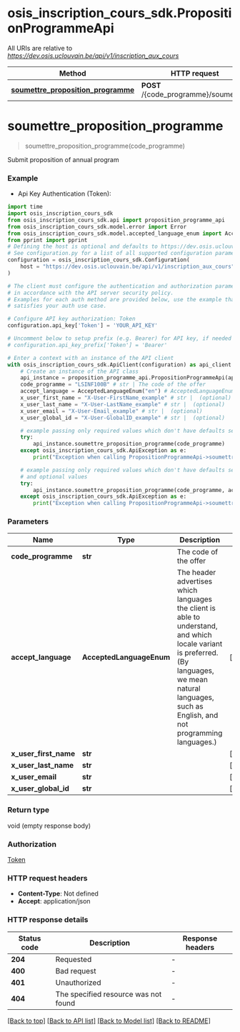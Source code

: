 # osis_inscription_cours_sdk.PropositionProgrammeApi

All URIs are relative to *https://dev.osis.uclouvain.be/api/v1/inscription_aux_cours*

Method | HTTP request | Description
------------- | ------------- | -------------
[**soumettre_proposition_programme**](PropositionProgrammeApi.md#soumettre_proposition_programme) | **POST** /{code_programme}/soumettre/ | 


# **soumettre_proposition_programme**
> soumettre_proposition_programme(code_programme)



Submit proposition of annual program

### Example

* Api Key Authentication (Token):

```python
import time
import osis_inscription_cours_sdk
from osis_inscription_cours_sdk.api import proposition_programme_api
from osis_inscription_cours_sdk.model.error import Error
from osis_inscription_cours_sdk.model.accepted_language_enum import AcceptedLanguageEnum
from pprint import pprint
# Defining the host is optional and defaults to https://dev.osis.uclouvain.be/api/v1/inscription_aux_cours
# See configuration.py for a list of all supported configuration parameters.
configuration = osis_inscription_cours_sdk.Configuration(
    host = "https://dev.osis.uclouvain.be/api/v1/inscription_aux_cours"
)

# The client must configure the authentication and authorization parameters
# in accordance with the API server security policy.
# Examples for each auth method are provided below, use the example that
# satisfies your auth use case.

# Configure API key authorization: Token
configuration.api_key['Token'] = 'YOUR_API_KEY'

# Uncomment below to setup prefix (e.g. Bearer) for API key, if needed
# configuration.api_key_prefix['Token'] = 'Bearer'

# Enter a context with an instance of the API client
with osis_inscription_cours_sdk.ApiClient(configuration) as api_client:
    # Create an instance of the API class
    api_instance = proposition_programme_api.PropositionProgrammeApi(api_client)
    code_programme = "LSINF100B" # str | The code of the offer
    accept_language = AcceptedLanguageEnum("en") # AcceptedLanguageEnum | The header advertises which languages the client is able to understand, and which locale variant is preferred. (By languages, we mean natural languages, such as English, and not programming languages.)  (optional)
    x_user_first_name = "X-User-FirstName_example" # str |  (optional)
    x_user_last_name = "X-User-LastName_example" # str |  (optional)
    x_user_email = "X-User-Email_example" # str |  (optional)
    x_user_global_id = "X-User-GlobalID_example" # str |  (optional)

    # example passing only required values which don't have defaults set
    try:
        api_instance.soumettre_proposition_programme(code_programme)
    except osis_inscription_cours_sdk.ApiException as e:
        print("Exception when calling PropositionProgrammeApi->soumettre_proposition_programme: %s\n" % e)

    # example passing only required values which don't have defaults set
    # and optional values
    try:
        api_instance.soumettre_proposition_programme(code_programme, accept_language=accept_language, x_user_first_name=x_user_first_name, x_user_last_name=x_user_last_name, x_user_email=x_user_email, x_user_global_id=x_user_global_id)
    except osis_inscription_cours_sdk.ApiException as e:
        print("Exception when calling PropositionProgrammeApi->soumettre_proposition_programme: %s\n" % e)
```


### Parameters

Name | Type | Description  | Notes
------------- | ------------- | ------------- | -------------
 **code_programme** | **str**| The code of the offer |
 **accept_language** | **AcceptedLanguageEnum**| The header advertises which languages the client is able to understand, and which locale variant is preferred. (By languages, we mean natural languages, such as English, and not programming languages.)  | [optional]
 **x_user_first_name** | **str**|  | [optional]
 **x_user_last_name** | **str**|  | [optional]
 **x_user_email** | **str**|  | [optional]
 **x_user_global_id** | **str**|  | [optional]

### Return type

void (empty response body)

### Authorization

[Token](../README.md#Token)

### HTTP request headers

 - **Content-Type**: Not defined
 - **Accept**: application/json


### HTTP response details

| Status code | Description | Response headers |
|-------------|-------------|------------------|
**204** | Requested |  -  |
**400** | Bad request |  -  |
**401** | Unauthorized |  -  |
**404** | The specified resource was not found |  -  |

[[Back to top]](#) [[Back to API list]](../README.md#documentation-for-api-endpoints) [[Back to Model list]](../README.md#documentation-for-models) [[Back to README]](../README.md)

